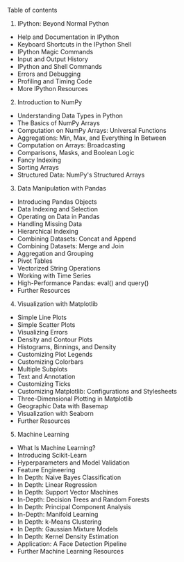 Table of contents

1. IPython: Beyond Normal Python

- Help and Documentation in IPython
- Keyboard Shortcuts in the IPython Shell
- IPython Magic Commands
- Input and Output History
- IPython and Shell Commands
- Errors and Debugging
- Profiling and Timing Code
- More IPython Resources

2. Introduction to NumPy
- Understanding Data Types in Python
- The Basics of NumPy Arrays
- Computation on NumPy Arrays: Universal Functions
- Aggregations: Min, Max, and Everything In Between
- Computation on Arrays: Broadcasting
- Comparisons, Masks, and Boolean Logic
- Fancy Indexing
- Sorting Arrays
- Structured Data: NumPy's Structured Arrays


3. Data Manipulation with Pandas
- Introducing Pandas Objects
- Data Indexing and Selection
- Operating on Data in Pandas
- Handling Missing Data
- Hierarchical Indexing
- Combining Datasets: Concat and Append
- Combining Datasets: Merge and Join
- Aggregation and Grouping
- Pivot Tables
- Vectorized String Operations
- Working with Time Series
- High-Performance Pandas: eval() and query()
- Further Resources

4. Visualization with Matplotlib
- Simple Line Plots
- Simple Scatter Plots
- Visualizing Errors
- Density and Contour Plots
- Histograms, Binnings, and Density
- Customizing Plot Legends
- Customizing Colorbars
- Multiple Subplots
- Text and Annotation
- Customizing Ticks
- Customizing Matplotlib: Configurations and Stylesheets
- Three-Dimensional Plotting in Matplotlib
- Geographic Data with Basemap
- Visualization with Seaborn
- Further Resources

5. Machine Learning
- What Is Machine Learning?
- Introducing Scikit-Learn
- Hyperparameters and Model Validation
- Feature Engineering
- In Depth: Naive Bayes Classification
- In Depth: Linear Regression
- In Depth: Support Vector Machines
- In-Depth: Decision Trees and Random Forests
- In Depth: Principal Component Analysis
- In-Depth: Manifold Learning
- In Depth: k-Means Clustering
- In Depth: Gaussian Mixture Models
- In Depth: Kernel Density Estimation
- Application: A Face Detection Pipeline
- Further Machine Learning Resources
